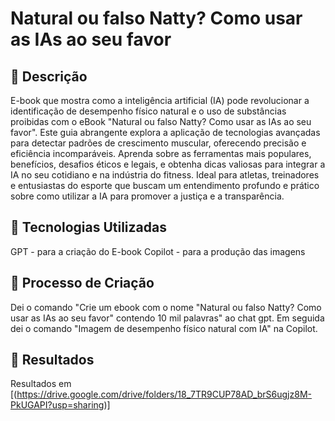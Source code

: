 # Natural ou falso Natty? Como usar as IAs ao seu favor

## 📒 Descrição
E-book que mostra como a inteligência artificial (IA) pode revolucionar a identificação de desempenho físico natural e o uso de substâncias proibidas com o eBook "Natural ou falso Natty? Como usar as IAs ao seu favor". Este guia abrangente explora a aplicação de tecnologias avançadas para detectar padrões de crescimento muscular, oferecendo precisão e eficiência incomparáveis. Aprenda sobre as ferramentas mais populares, benefícios, desafios éticos e legais, e obtenha dicas valiosas para integrar a IA no seu cotidiano e na indústria do fitness. Ideal para atletas, treinadores e entusiastas do esporte que buscam um entendimento profundo e prático sobre como utilizar a IA para promover a justiça e a transparência.

## 🤖 Tecnologias Utilizadas
GPT - para a criação do E-book
Copilot - para a produção das imagens

## 🧐 Processo de Criação
Dei o comando "Crie um ebook com o nome "Natural ou falso Natty? Como usar as IAs ao seu favor" contendo 10 mil palavras" ao chat gpt.
Em seguida dei o comando "Imagem de desempenho físico natural com IA" na Copilot.

## 🚀 Resultados
Resultados em [(https://drive.google.com/drive/folders/18_7TR9CUP78AD_brS6ugjz8M-PkUGAPI?usp=sharing)]



